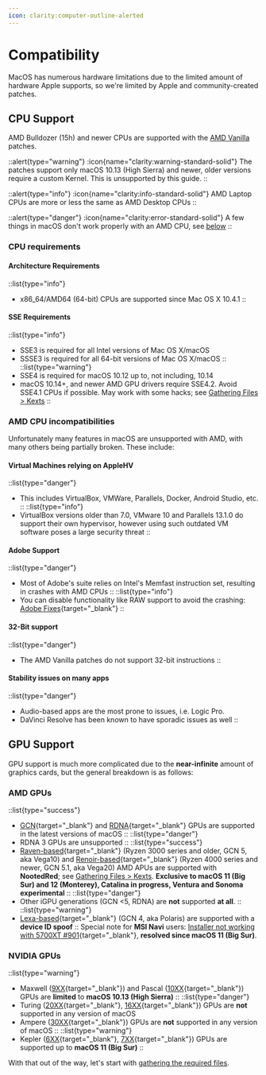 ```yaml
---
icon: clarity:computer-outline-alerted
---
```


# Compatibility

MacOS has numerous hardware limitations due to the limited amount of hardware Apple supports, so we're limited by Apple and community-created patches.

## CPU Support

AMD Bulldozer (15h) and newer CPUs are supported with the [AMD Vanilla](https://github.com/AMD-OSX/AMD_Vanilla) patches.

::alert{type="warning"}
:icon{name="clarity:warning-standard-solid"} The patches support only macOS 10.13 (High Sierra) and newer, older versions require a custom Kernel. This is unsupported by this guide.
::

::alert{type="info"}
:icon{name="clarity:info-standard-solid"} AMD Laptop CPUs are more or less the same as AMD Desktop CPUs
::

::alert{type="danger"}
:icon{name="clarity:error-standard-solid"} A few things in macOS don't work properly with an AMD CPU, see [below](#amd-cpu-incompatibilities)
::

### CPU requirements

#### Architecture Requirements

::list{type="info"}
- x86_64/AMD64 (64-bit) CPUs are supported since Mac OS X 10.4.1
::

#### SSE Requirements

::list{type="info"}
- SSE3 is required for all Intel versions of Mac OS X/macOS
- SSSE3 is required for all 64-bit versions of Mac OS X/macOS
::
::list{type="warning"}
- SSE4 is required for macOS 10.12 up to, not including, 10.14
- macOS 10.14+, and newer AMD GPU drivers require SSE4.2. Avoid SSE4.1 CPUs if possible. May work with some hacks; see [Gathering Files > Kexts](/hackintosh-guide/gathering-files/kexts)
::

### AMD CPU incompatibilities

Unfortunately many features in macOS are unsupported with AMD, with many others being partially broken. These include:

#### Virtual Machines relying on AppleHV

::list{type="danger"}
- This includes VirtualBox, VMWare, Parallels, Docker, Android Studio, etc.
::
::list{type="info"}
- VirtualBox versions older than 7.0, VMware 10 and Parallels 13.1.0 do support their own hypervisor, however using such outdated VM software poses a large security threat
::

#### Adobe Support

::list{type="danger"}
- Most of Adobe's suite relies on Intel's Memfast instruction set, resulting in crashes with AMD CPUs
::
::list{type="info"}
- You can disable functionality like RAW support to avoid the crashing: [Adobe Fixes](https://gist.github.com/naveenkrdy/26760ac5135deed6d0bb8902f6ceb6bd){target="_blank"}
::

#### 32-Bit support

::list{type="danger"}
- The AMD Vanilla patches do not support 32-bit instructions
::

#### Stability issues on many apps

::list{type="danger"}
- Audio-based apps are the most prone to issues, i.e. Logic Pro.
- DaVinci Resolve has been known to have sporadic issues as well
::

## GPU Support

GPU support is much more complicated due to the **near-infinite** amount of graphics cards, but the general breakdown is as follows:

### AMD GPUs

::list{type="success"}
- [GCN](https://en.wikipedia.org/wiki/Graphics_Core_Next){target="_blank"} and [RDNA](https://en.wikipedia.org/wiki/RDNA_(microarchitecture)){target="_blank"} GPUs are supported in the latest versions of macOS
::
::list{type="danger"}
- RDNA 3 GPUs are unsupported
::
::list{type="success"}
- [Raven-based](https://www.techpowerup.com/gpu-specs/amd-raven.g816){target="_blank"} (Ryzen 3000 series and older, GCN 5, aka Vega10) and [Renoir-based](https://www.techpowerup.com/gpu-specs/amd-renoir.g1058){target="_blank"} (Ryzen 4000 series and newer, GCN 5.1, aka Vega20) AMD APUs are supported with **NootedRed**; see [Gathering Files > Kexts](/hackintosh-guide/gathering-files/kexts). **Exclusive to macOS 11 (Big Sur) and 12 (Monterey), Catalina in progress, Ventura and Sonoma experimental**
::
::list{type="danger"}
- Other iGPU generations (GCN <5, RDNA) are **not** supported **at all**.
::
::list{type="warning"}
- [Lexa-based](https://www.techpowerup.com/gpu-specs/amd-lexa.g806){target="_blank"} (GCN 4, aka Polaris) are supported with a **device ID spoof**
::
Special note for **MSI Navi** users: [Installer not working with 5700XT #901](https://github.com/acidanthera/bugtracker/issues/901){target="_blank"}, **resolved since macOS 11 (Big Sur)**.

### NVIDIA GPUs

::list{type="warning"}
- Maxwell ([9XX](https://en.wikipedia.org/wiki/GeForce_900_series){target="_blank"}) and Pascal ([10XX](https://en.wikipedia.org/wiki/GeForce_10_series){target="_blank"}) GPUs are **limited** to **macOS 10.13 (High Sierra)**
::
::list{type="danger"}
- Turing ([20XX](https://en.wikipedia.org/wiki/GeForce_20_series){target="_blank"}, [16XX](https://en.wikipedia.org/wiki/GeForce_16_series){target="_blank"}) GPUs are **not** supported in any version of macOS
- Ampere ([30XX](https://en.wikipedia.org/wiki/GeForce_30_series){target="_blank"}) GPUs are **not** supported in any version of macOS
::
::list{type="warning"}
- Kepler ([6XX](https://en.wikipedia.org/wiki/GeForce_600_series){target="_blank"}, [7XX](https://en.wikipedia.org/wiki/GeForce_700_series){target="_blank"}) GPUs are supported up to **macOS 11 (Big Sur)**
::

With that out of the way, let's start with [gathering the required files](/hackintosh-guide/gathering-files).
